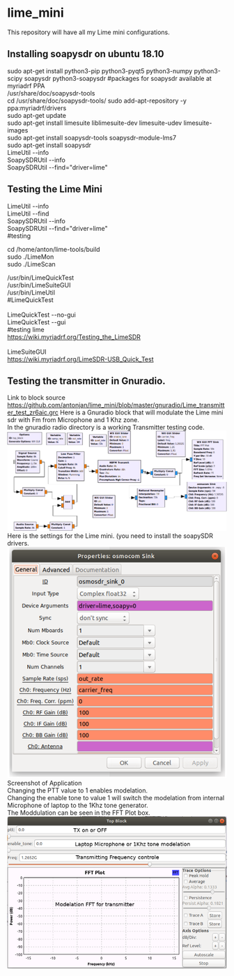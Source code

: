 # lime_mini
This repository will have all my Lime mini configurations.
## Installing soapysdr on ubuntu 18.10
sudo apt-get install python3-pip python3-pyqt5 python3-numpy python3-scipy soapysdr python3-soapysdr
#packages for soapysdr available at myriadrf PPA<br>
/usr/share/doc/soapysdr-tools<br>
cd /usr/share/doc/soapysdr-tools/
sudo add-apt-repository -y ppa:myriadrf/drivers<br>
sudo apt-get update<br>
sudo apt-get install limesuite liblimesuite-dev limesuite-udev limesuite-images<br>
sudo apt-get install soapysdr-tools soapysdr-module-lms7<br>
sudo apt-get install soapysdr<br>
LimeUtil --info<br>
SoapySDRUtil --info<br>
SoapySDRUtil --find="driver=lime"<br>

## Testing the Lime Mini
LimeUtil --info<br>
LimeUtil --find<br>
SoapySDRUtil --info<br>
SoapySDRUtil --find="driver=lime"<br>
#testing<br>

cd /home/anton/lime-tools/build<br>
sudo ./LimeMon<br>
sudo ./LimeScan<br>

/usr/bin/LimeQuickTest<br>
/usr/bin/LimeSuiteGUI<br>
/usr/bin/LimeUtil<br>
#LimeQuickTest<br>
<br>
LimeQuickTest --no-gui<br>
LimeQuickTest --gui<br>
#testing lime<br>
https://wiki.myriadrf.org/Testing_the_LimeSDR<br>
<br>
LimeSuiteGUI<br>
https://wiki.myriadrf.org/LimeSDR-USB_Quick_Test<br>
## Testing the transmitter in Gnuradio.
Link to block source https://github.com/antonjan/lime_mini/blob/master/gnuradio/Lime_transmitter_test_zr6aic.grc
Here is a Gnuradio block that will modulate the Lime mini sdr with Fm from Microphone and 1 Khz zone.<br>
In the gnuradio radio directory is a working Transmitter testing code.<br>
![Lime_gnuradio_TX_1.png](gnuradio/Lime_gnuradio_TX_1.png?raw=true "Block diagram")<br>
Here is the settings for the Lime mini. (you need to install the soapySDR drivers.<br>
![Lime_gnuradio_TX_2.png ](gnuradio/Lime_gnuradio_TX_2.png?raw=true "Block diagram")<br>
Screenshot of Application<br>
Changing the PTT value to 1 enables modelation.<br>
Changing the enable tone to value 1 will switch the modelation from internal Microphone of laptop to the 1Khz tone generator.<br>
The Moddulation can be seen in the FFT Plot box.<br>
![Lime_gnuradio_TX_3.png](gnuradio/Lime_gnuradio_TX_3.png?raw=true "Block diagram")


